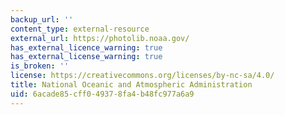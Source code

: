 ```yaml
---
backup_url: ''
content_type: external-resource
external_url: https://photolib.noaa.gov/
has_external_licence_warning: true
has_external_license_warning: true
is_broken: ''
license: https://creativecommons.org/licenses/by-nc-sa/4.0/
title: National Oceanic and Atmospheric Administration
uid: 6acade85-cff0-4937-8fa4-b48fc977a6a9
---
```

